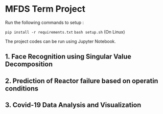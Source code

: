 # MFDS Term Project

Run the following commands to setup : 

`pip install -r requirements.txt`
`bash setup.sh` (On Linux)

The project codes can be run using Jupyter Notebook.

## 1. Face Recognition using Singular Value Decomposition
## 2. Prediction of Reactor failure based on operatin conditions
## 3. Covid-19 Data Analysis and Visualization


